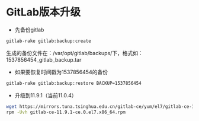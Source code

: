 # GitLab版本升级



+ 先备份gitlab

```sh
gitlab-rake gitlab:backup:create
```

生成的备份文件在：/var/opt/gitlab/backups/下，格式如：1537856454_gitlab_backup.tar

+ 如果要恢复时间戳为1537856454的备份

```sh
gitlab-rake gitlab:backup:restore BACKUP=1537856454
```

+ 升级到11.9.1（当前11.0.4）

```sh
wget https://mirrors.tuna.tsinghua.edu.cn/gitlab-ce/yum/el7/gitlab-ce-11.9.1-ce.0.el7.x86_64.rpm
rpm -Uvh gitlab-ce-11.9.1-ce.0.el7.x86_64.rpm
```
